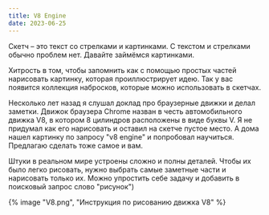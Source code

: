 ```yaml
---
title: V8 Engine
date: 2023-06-25
---
```


Скетч – это текст со стрелками и картинками. С текстом и стрелками обычно проблем нет. Давайте займёмся картинками.

Хитрость в том, чтобы запомнить как с помощью простых частей нарисовать картинку, которая проиллюстрирует идею. Так у вас появится коллекция набросков, которые можно использовать в скетчах.

Несколько лет назад я слушал доклад про браузерные движки и делал заметки. Движок браузера Chrome назван в честь автомобильного движка V8, в котором 8 цилиндров расположены в виде буквы V. Я не придумал как его нарисовать и оставил на скетче пустое место. А дома нашел картинку по запросу "v8 engine" и попробовал научиться. Предлагаю сделать тоже самое и вам.

Штуки в реальном мире устроены сложно и полны деталей. Чтобы их было легко рисовать, нужно выбрать самые заметные части и нарисовать только их. Можно упростить себе задачу и добавить в поисковый запрос слово "рисунок")

{% image "V8.png", "Инструкция по рисованию движка V8" %}
